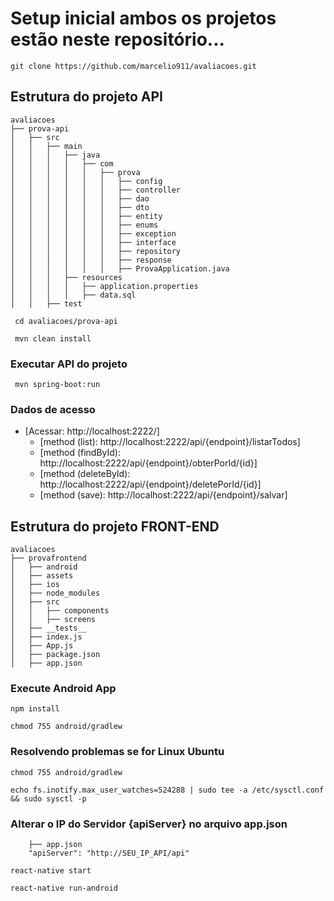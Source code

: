 # Setup inicial ambos os projetos estão neste repositório...
```
git clone https://github.com/marcelio911/avaliacoes.git
```
## Estrutura do projeto API
```
avaliacoes
├── prova-api
│   ├── src
│   │   ├── main
│   │   │   ├── java
│   │   │   │   ├── com
│   │   │   │   │   ├── prova
│   │   │   │   │   │   ├── config
│   │   │   │   │   │   ├── controller
│   │   │   │   │   │   ├── dao
│   │   │   │   │   │   ├── dto
│   │   │   │   │   │   ├── entity
│   │   │   │   │   │   ├── enums
│   │   │   │   │   │   ├── exception
│   │   │   │   │   │   ├── interface
│   │   │   │   │   │   ├── repository
│   │   │   │   │   │   ├── response
│   │   │   │   │   │   ├── ProvaApplication.java
│   │   │   ├── resources
│   │   │   │   ├── application.properties
│   │   │   │   ├── data.sql
│   │   ├── test
```
```
 cd avaliacoes/prova-api
```
```
 mvn clean install
```
### Executar API do projeto
```
 mvn spring-boot:run
 ```
### Dados de acesso
* [Acessar: http://localhost:2222/]
    * [method (list):  http://localhost:2222/api/{endpoint}/listarTodos]
    * [method (findById):  http://localhost:2222/api/{endpoint}/obterPorId/{id}]
    * [method (deleteById):  http://localhost:2222/api/{endpoint}/deletePorId/{id}]
    * [method (save):  http://localhost:2222/api/{endpoint}/salvar]

## Estrutura do projeto FRONT-END
```
avaliacoes
├── provafrontend
│   ├── android
│   ├── assets
│   ├── ios
│   ├── node_modules
│   ├── src
│   │   ├── components
│   │   ├── screens
│   ├── __tests__
│   ├── index.js
│   ├── App.js
│   ├── package.json
│   ├── app.json
```
### Execute Android App
```
npm install
```
```
chmod 755 android/gradlew
```
### Resolvendo problemas se for Linux Ubuntu
```
chmod 755 android/gradlew
```
```
echo fs.inotify.max_user_watches=524288 | sudo tee -a /etc/sysctl.conf && sudo sysctl -p
```
### Alterar o IP do Servidor {apiServer} no arquivo app.json
```
    ├── app.json
    "apiServer": "http://SEU_IP_API/api"
```
```
react-native start
```
```
react-native run-android
```
